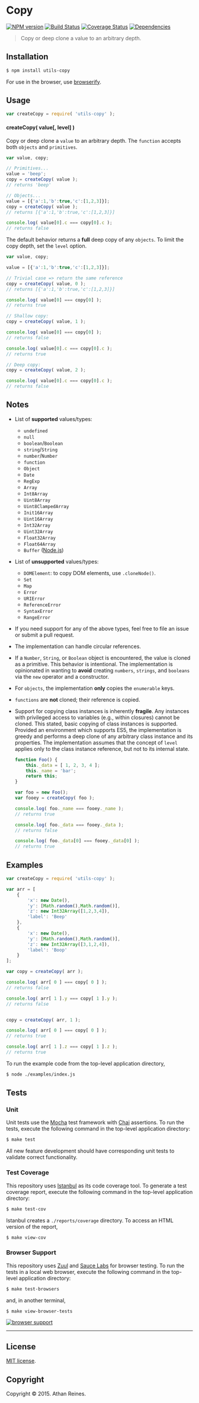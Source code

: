 Copy
===
[![NPM version][npm-image]][npm-url] [![Build Status][travis-image]][travis-url] [![Coverage Status][codecov-image]][codecov-url] [![Dependencies][dependencies-image]][dependencies-url]

> Copy or deep clone a value to an arbitrary depth.


## Installation

``` bash
$ npm install utils-copy
```

For use in the browser, use [browserify][browserify].


## Usage

``` javascript
var createCopy = require( 'utils-copy' );
```

#### createCopy( value[, level] )

Copy or deep clone a `value` to an arbitrary depth. The `function` accepts both `objects` and `primitives`.

``` javascript
var value, copy;

// Primitives...
value = 'beep';
copy = createCopy( value );
// returns 'beep'

// Objects...
value = [{'a':1,'b':true,'c':[1,2,3]}];
copy = createCopy( value );
// returns [{'a':1,'b':true,'c':[1,2,3]}]

console.log( value[0].c === copy[0].c );
// returns false
```

The default behavior returns a __full__ deep copy of any `objects`. To limit the copy depth, set the `level` option.

``` javascript
var value, copy;

value = [{'a':1,'b':true,'c':[1,2,3]}];

// Trivial case => return the same reference
copy = createCopy( value, 0 );
// returns [{'a':1,'b':true,'c':[1,2,3]}]

console.log( value[0] === copy[0] );
// returns true

// Shallow copy:
copy = createCopy( value, 1 );

console.log( value[0] === copy[0] );
// returns false

console.log( value[0].c === copy[0].c );
// returns true

// Deep copy:
copy = createCopy( value, 2 );

console.log( value[0].c === copy[0].c );
// returns false
```


## Notes

*	List of __supported__ values/types:
	-	`undefined`
	-	`null`
	-	`boolean`/`Boolean`
	-	`string`/`String`
	-	`number`/`Number`
	-	`function`
	-	`Object`
	-	`Date`
	-	`RegExp`
	-	`Array`
	-	`Int8Array`
	-	`Uint8Array`
	-	`Uint8ClampedArray`
	-	`Init16Array`
	-	`Uint16Array`
	-	`Int32Array`
	-	`Uint32Array`
	-	`Float32Array`
	-	`Float64Array`
	-	`Buffer` ([Node.js][node-buffer])

*	List of __unsupported__ values/types:
	-	`DOMElement`: to copy DOM elements, use `.cloneNode()`.
	-	`Set`
	-	`Map`
	-	`Error`
	- 	`URIError`
	-	`ReferenceError`
	-	`SyntaxError`
	-	`RangeError`

*	If you need support for any of the above types, feel free to file an issue or submit a pull request.
*	The implementation can handle circular references.
*	If a `Number`, `String`, or `Boolean` object is encountered, the value is cloned as a primitive. This behavior is intentional. The implementation is opinionated in wanting to __avoid__ creating `numbers`, `strings`, and `booleans` via the `new` operator and a constructor.
* 	For `objects`, the implementation __only__ copies the `enumerable` keys.
*	`functions` are __not__ cloned; their reference is copied.
*	Support for copying class instances is inherently __fragile__. Any instances with privileged access to variables (e.g., within closures) cannot be cloned. This stated, basic copying of class instances is supported. Provided an environment which supports ES5, the implementation is greedy and performs a deep clone of any arbitrary class instance and its properties. The implementation assumes that the concept of `level` applies only to the class instance reference, but not to its internal state.

	``` javascript
	function Foo() {
		this._data = [ 1, 2, 3, 4 ];
		this._name = 'bar';
		return this;
	}

	var foo = new Foo();
	var fooey = createCopy( foo );

	console.log( foo._name === fooey._name );
	// returns true

	console.log( foo._data === fooey._data );
	// returns false

	console.log( foo._data[0] === fooey._data[0] );
	// returns true
	```



## Examples

``` javascript
var createCopy = require( 'utils-copy' );

var arr = [
	{
		'x': new Date(),
		'y': [Math.random(),Math.random()],
		'z': new Int32Array([1,2,3,4]),
		'label': 'Beep'
	},
	{
		'x': new Date(),
		'y': [Math.random(),Math.random()],
		'z': new Int32Array([3,1,2,4]),
		'label': 'Boop'
	}
];

var copy = createCopy( arr );

console.log( arr[ 0 ] === copy[ 0 ] );
// returns false

console.log( arr[ 1 ].y === copy[ 1 ].y );
// returns false


copy = createCopy( arr, 1 );

console.log( arr[ 0 ] === copy[ 0 ] );
// returns true

console.log( arr[ 1 ].z === copy[ 1 ].z );
// returns true
```

To run the example code from the top-level application directory,

``` bash
$ node ./examples/index.js
```


## Tests

### Unit

Unit tests use the [Mocha][mocha] test framework with [Chai][chai] assertions. To run the tests, execute the following command in the top-level application directory:

``` bash
$ make test
```

All new feature development should have corresponding unit tests to validate correct functionality.


### Test Coverage

This repository uses [Istanbul][istanbul] as its code coverage tool. To generate a test coverage report, execute the following command in the top-level application directory:

``` bash
$ make test-cov
```

Istanbul creates a `./reports/coverage` directory. To access an HTML version of the report,

``` bash
$ make view-cov
```


### Browser Support

This repository uses [Zuul][zuul] and [Sauce Labs][saucelabs] for browser testing. To run the tests in a local web browser, execute the following command in the top-level application directory:

``` bash
$ make test-browsers
```

and, in another terminal,

``` bash
$ make view-browser-tests
```

[![browser support][saucelabs-image]][saucelabs-url]


---
## License

[MIT license](http://opensource.org/licenses/MIT). 


## Copyright

Copyright &copy; 2015. Athan Reines.


[npm-image]: http://img.shields.io/npm/v/utils-copy.svg
[npm-url]: https://npmjs.org/package/utils-copy

[travis-image]: http://img.shields.io/travis/kgryte/utils-copy/master.svg
[travis-url]: https://travis-ci.org/kgryte/utils-copy

[codecov-image]: https://img.shields.io/codecov/c/github/kgryte/utils-copy/master.svg
[codecov-url]: https://codecov.io/github/kgryte/utils-copy?branch=master

[dependencies-image]: http://img.shields.io/david/kgryte/utils-copy.svg
[dependencies-url]: https://david-dm.org/kgryte/utils-copy

[dev-dependencies-image]: http://img.shields.io/david/dev/kgryte/utils-copy.svg
[dev-dependencies-url]: https://david-dm.org/dev/kgryte/utils-copy

[github-issues-image]: http://img.shields.io/github/issues/kgryte/utils-copy.svg
[github-issues-url]: https://github.com/kgryte/utils-copy/issues

[saucelabs-image]: https://saucelabs.com
[saucelabs-url]: https://saucelabs.com

[browserify]: https://github.com/substack/node-browserify
[mocha]: http://mochajs.org/
[chai]: http://chaijs.com
[istanbul]: https://github.com/gotwarlost/istanbul
[zuul]: https://github.com/defunctzombie/zuul
[saucelabs]: https://saucelabs.com

[node-buffer]: http://nodejs.org/api/buffer.html

[victusfate-copyjs]: https://github.com/victusfate/copyjs/blob/master/lib/copy.js
[sasaplus1-deepcopy]: https://github.com/sasaplus1/deepcopy.js
[dankogai-clone]: https://github.com/dankogai/js-object-clone
[evlun-copy]: https://github.com/evlun/copy/blob/master/copy.js

